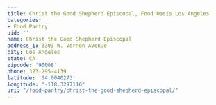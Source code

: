 ```yaml
---
title: Christ the Good Shepherd Episcopal, Food Oasis Los Angeles
categories:
- Food Pantry
uid: ''
name: Christ the Good Shepherd Episcopal
address_1: 3303 W. Vernon Avenue
city: Los Angeles
state: CA
zipcode: '90008'
phone: 323-295-4139
latitude: '34.0040273'
longitude: "-118.3297116"
uri: "/food-pantry/christ-the-good-shepherd-episcopal/"
---
```


